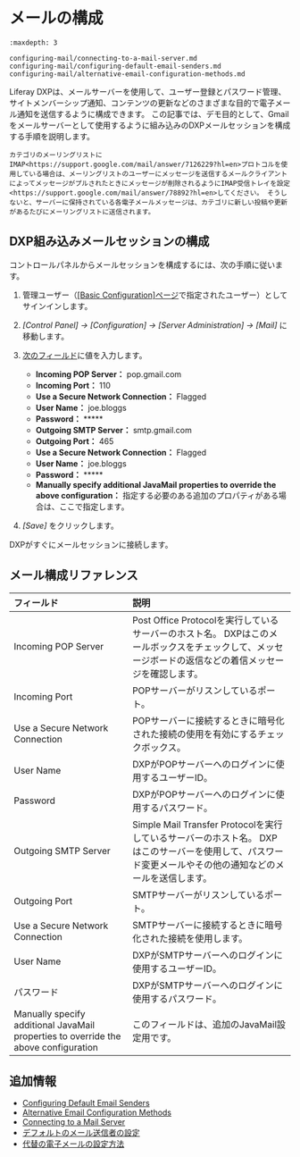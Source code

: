 # メールの構成

```{toctree}
:maxdepth: 3

configuring-mail/connecting-to-a-mail-server.md
configuring-mail/configuring-default-email-senders.md
configuring-mail/alternative-email-configuration-methods.md
```

Liferay DXPは、メールサーバーを使用して、ユーザー登録とパスワード管理、サイトメンバーシップ通知、コンテンツの更新などのさまざまな目的で電子メール通知を送信するように構成できます。 この記事では、デモ目的として、Gmailをメールサーバーとして使用するように組み込みのDXPメールセッションを構成する手順を説明します。

```{warning}
カテゴリのメーリングリストにIMAP<https://support.google.com/mail/answer/7126229?hl=en>プロトコルを使用している場合は、メーリングリストのユーザーにメッセージを送信するメールクライアントによってメッセージがプルされたときにメッセージが削除されるようにIMAP受信トレイを設定<https://support.google.com/mail/answer/78892?hl=en>してください。 そうしないと、サーバーに保持されている各電子メールメッセージは、カテゴリに新しい投稿や更新があるたびにメーリングリストに送信されます。
```

## DXP組み込みメールセッションの構成

コントロールパネルからメールセッションを構成するには、次の手順に従います。

1.  管理ユーザー（[[Basic Configuration]ページ](../../getting-started/using-the-setup-wizard.md)で指定されたユーザー）としてサインインします。

2.  *[Control Panel] → [Configuration] → [Server Administration] → [Mail]* に移動します。

3.  [次のフィールド](#mail-configuration-reference)に値を入力します。

    * **Incoming POP Server：** pop.gmail.com
    * **Incoming Port：** 110
    * **Use a Secure Network Connection：** Flagged
    * **User Name：** joe.bloggs
    * **Password：** \*\*\*\*\*
    * **Outgoing SMTP Server：** smtp.gmail.com
    * **Outgoing Port：** 465
    * **Use a Secure Network Connection：** Flagged
    * **User Name：** joe.bloggs
    * **Password：** \*\*\*\*\*
    * **Manually specify additional JavaMail properties to override the above configuration：** 指定する必要のある追加のプロパティがある場合は、ここで指定します。

4.  *[Save]* をクリックします。

DXPがすぐにメールセッションに接続します。

## メール構成リファレンス

| フィールド                                                                               | 説明                                                                                            |
| :--- | :--- |
| Incoming POP Server                                                                 | Post Office Protocolを実行しているサーバーのホスト名。 DXPはこのメールボックスをチェックして、メッセージボードの返信などの着信メッセージを確認します。       |
| Incoming Port                                                                       | POPサーバーがリスンしているポート。                                                                           |
| Use a Secure Network Connection                                                     | POPサーバーに接続するときに暗号化された接続の使用を有効にするチェックボックス。                                                     |
| User Name                                                                           | DXPがPOPサーバーへのログインに使用するユーザーID。                                                                 |
| Password                                                                            | DXPがPOPサーバーへのログインに使用するパスワード。                                                                  |
| Outgoing SMTP Server                                                                | Simple Mail Transfer Protocolを実行しているサーバーのホスト名。 DXPはこのサーバーを使用して、パスワード変更メールやその他の通知などのメールを送信します。 |
| Outgoing Port                                                                       | SMTPサーバーがリスンしているポート。                                                                          |
| Use a Secure Network Connection                                                     | SMTPサーバーに接続するときに暗号化された接続を使用します。                                                               |
| User Name                                                                           | DXPがSMTPサーバーへのログインに使用するユーザーID。                                                                |
| パスワード                                                                               | DXPがSMTPサーバーへのログインに使用するパスワード。                                                                 |
| Manually specify additional JavaMail properties to override the above configuration | このフィールドは、追加のJavaMail設定用です。                                                                    |

## 追加情報

* [Configuring Default Email Senders](./configuring-mail/configuring-default-email-senders.md)
* [Alternative Email Configuration Methods](./configuring-mail/alternative-email-configuration-methods.md)
* [Connecting to a Mail Server](configuring-mail/connecting-to-a-mail-server.md)
* [デフォルトのメール送信者の設定](configuring-mail/configuring-default-email-senders.md)
* [代替の電子メールの設定方法](configuring-mail/alternative-email-configuration-methods.md)
